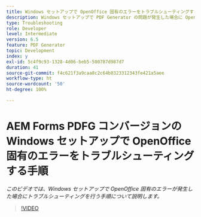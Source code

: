 ```yaml
---
title: Windows セットアップで OpenOffice 固有のエラーをトラブルシューティングする手順
description: Windows セットアップで PDF Generator の問題が発生した場合に OpenOffice の問題のトラブルシューティングを行います。
type: Troubleshooting
role: Developer
level: Intermediate
version: 6.5
feature: PDF Generator
topic: Development
index: y
exl-id: 5c4f9c93-1328-4d06-beb5-500787d987d7
duration: 41
source-git-commit: f4c621f3a9caa8c2c64b8323312343fe421a5aee
workflow-type: ht
source-wordcount: '50'
ht-degree: 100%

---
```


# AEM Forms PDFG コンバージョンの Windows セットアップで OpenOffice 固有のエラーをトラブルシューティングする手順

*このビデオでは、Windows セットアップで OpenOffice 固有のエラーが発生した場合にトラブルシューティングを行う手順について説明します。*

>[!VIDEO](https://video.tv.adobe.com/v/335481?quality=12&learn=on)

